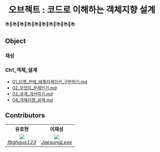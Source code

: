 <h1 align="center">오브젝트 : 코드로 이해하는 객체지향 설계</h1>
📚🚨📚🚨📚🚨📚🚨📚🚨📚🚨📚🚨📚🚨📚🚨📚




## Object
### 재성
### Ch1_객체_설계
- [01_티켓_판매_애플리케이션_구현하기.md](https://github.com/Mash-Up-Android/object-kotlin/tree/main/docs/Object/재성/Ch1_객체_설계/01_티켓_판매_애플리케이션_구현하기.md)
- [02_무엇이_문제인가.md](https://github.com/Mash-Up-Android/object-kotlin/tree/main/docs/Object/재성/Ch1_객체_설계/02_무엇이_문제인가.md)
- [03_설계_개선하기.md](https://github.com/Mash-Up-Android/object-kotlin/tree/main/docs/Object/재성/Ch1_객체_설계/03_설계_개선하기.md)
- [04_객체지향_설계.md](https://github.com/Mash-Up-Android/object-kotlin/tree/main/docs/Object/재성/Ch1_객체_설계/04_객체지향_설계.md)



## Contributors
<table>
    <tr align="center">
        <td><B>유호현<B></td>
        <td><B>이재성<B></td>
    </tr>
    <tr align="center">
        <td>
          <img src="https://github.com/fbghgus123.png?size=100">
            <br>
            <a href="https://github.com/fbghgus123"><I>fbghgus123</I></a>
        </td>
        <td>
            <img src="https://github.com/JaesungLeee.png?size=100">
            <br>
            <a href="https://github.com/JaesungLeee"><I>JaesungLeee</I></a>
        </td>
    </tr>
</table>
